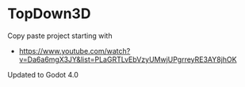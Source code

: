 # TopDown3D

Copy paste project starting with

- https://www.youtube.com/watch?v=Da6a6mgX3JY&list=PLaGRTLvEbVzyUMwjUPgrreyRE3AY8jhOK

Updated to Godot 4.0
